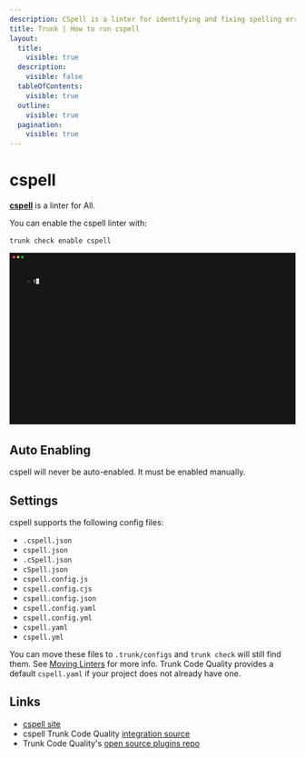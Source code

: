 ```yaml
---
description: CSpell is a linter for identifying and fixing spelling errors in source code, documentation, and configuration files, enhancing overall project quality.
title: Trunk | How to run cspell
layout:
  title:
    visible: true
  description:
    visible: false
  tableOfContents:
    visible: true
  outline:
    visible: true
  pagination:
    visible: true
---
```


# cspell

[**cspell**](https://github.com/streetsidesoftware/cspell#readme) is a linter for All.

You can enable the cspell linter with:

```shell
trunk check enable cspell
```
![cspell example output](/.gitbook/assets/cspell.gif)
## Auto Enabling

cspell will never be auto-enabled. It must be enabled manually.

## Settings

cspell supports the following config files:
* `.cspell.json`
* `cspell.json`
* `.cSpell.json`
* `cSpell.json`
* `cspell.config.js`
* `cspell.config.cjs`
* `cspell.config.json`
* `cspell.config.yaml`
* `cspell.config.yml`
* `cspell.yaml`
* `cspell.yml`

You can move these files to `.trunk/configs` and `trunk check` will still find them. See [Moving Linters](../configure-linters.md#moving-linters) for more info.
Trunk Code Quality provides a default `cspell.yaml` if your project does not already have one.



## Links

- [cspell site](https://github.com/streetsidesoftware/cspell#readme)
- cspell Trunk Code Quality [integration source](https://github.com/trunk-io/plugins/tree/main/linters/cspell)
- Trunk Code Quality's [open source plugins repo](https://github.com/trunk-io/plugins/tree/main)
